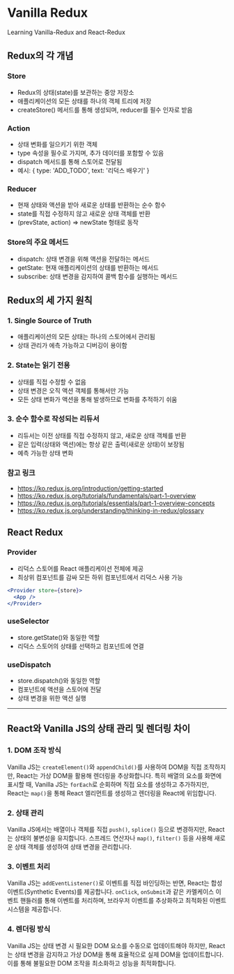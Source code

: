 # Vanilla Redux

Learning Vanilla-Redux and React-Redux

## Redux의 각 개념

### Store

- Redux의 상태(state)를 보관하는 중앙 저장소
- 애플리케이션의 모든 상태를 하나의 객체 트리에 저장
- createStore() 메서드를 통해 생성되며, reducer를 필수 인자로 받음

### Action

- 상태 변화를 일으키기 위한 객체
- type 속성을 필수로 가지며, 추가 데이터를 포함할 수 있음
- dispatch 메서드를 통해 스토어로 전달됨
- 예시: { type: 'ADD_TODO', text: '리덕스 배우기' }

### Reducer

- 현재 상태와 액션을 받아 새로운 상태를 반환하는 순수 함수
- state를 직접 수정하지 않고 새로운 상태 객체를 반환
- (prevState, action) => newState 형태로 동작

### Store의 주요 메서드

- dispatch: 상태 변경을 위해 액션을 전달하는 메서드
- getState: 현재 애플리케이션의 상태를 반환하는 메서드
- subscribe: 상태 변경을 감지하여 콜백 함수를 실행하는 메서드

## Redux의 세 가지 원칙

### 1. Single Source of Truth

- 애플리케이션의 모든 상태는 하나의 스토어에서 관리됨
- 상태 관리가 에측 가능하고 디버깅이 용이함

### 2. State는 읽기 전용

- 상태를 직접 수정할 수 없음
- 상태 변경은 오직 액션 객체를 통해서만 가능
- 모든 상태 변화가 액션을 통해 발생하므로 변화를 추적하기 쉬움

### 3. 순수 함수로 작성되는 리듀서

- 리듀서는 이전 상태를 직접 수정하지 않고, 새로운 상태 객체를 반환
- 같은 입력(상태와 액션)에는 항상 같은 출력(새로운 상태)이 보장됨
- 예측 가능한 상태 변화

### 참고 링크

- https://ko.redux.js.org/introduction/getting-started
- https://ko.redux.js.org/tutorials/fundamentals/part-1-overview
- https://ko.redux.js.org/tutorials/essentials/part-1-overview-concepts
- https://ko.redux.js.org/understanding/thinking-in-redux/glossary

## React Redux

### Provider

- 리덕스 스토어를 React 애플리케이션 전체에 제공
- 최상위 컴포넌트를 감싸 모든 하위 컴포넌트에서 리덕스 사용 가능

```jsx
<Provider store={store}>
  <App />
</Provider>
```

### useSelector

- store.getState()와 동일한 역할
- 리덕스 스토어의 상태를 선택하고 컴포넌트에 연결

### useDispatch

- store.dispatch()와 동일한 역할
- 컴포넌트에 액션을 스토어에 전달
- 상태 변경을 위한 액션 실행

---

## React와 Vanilla JS의 상태 관리 및 렌더링 차이

### 1. DOM 조작 방식

Vanilla JS는 `createElement()`와 `appendChild()`를 사용하여 DOM을 직접 조작하지만, React는 가상 DOM을 활용해 렌더링을 추상화합니다. 특히 배열의 요소를 화면에 표시할 때, Vanilla JS는 `forEach`로 순회하며 직접 요소를 생성하고 추가하지만, React는 `map()`을 통해 React 엘리먼트를 생성하고 렌더링을 React에 위임합니다.

### 2. 상태 관리

Vanilla JS에서는 배열이나 객체를 직접 `push()`, `splice()` 등으로 변경하지만, React는 상태의 불변성을 유지합니다. 스프레드 연산자나 `map()`, `filter()` 등을 사용해 새로운 상태 객체를 생성하여 상태 변경을 관리합니다.

### 3. 이벤트 처리

Vanilla JS는 `addEventListener()`로 이벤트를 직접 바인딩하는 반면, React는 합성 이벤트(Synthetic Events)를 제공합니다. `onClick`, `onSubmit`과 같은 카멜케이스 이벤트 핸들러를 통해 이벤트를 처리하며, 브라우저 이벤트를 추상화하고 최적화된 이벤트 시스템을 제공합니다.

### 4. 렌더링 방식

Vanilla JS는 상태 변경 시 필요한 DOM 요소를 수동으로 업데이트해야 하지만, React는 상태 변경을 감지하고 가상 DOM을 통해 효율적으로 실제 DOM을 업데이트합니다. 이를 통해 불필요한 DOM 조작을 최소화하고 성능을 최적화합니다.
